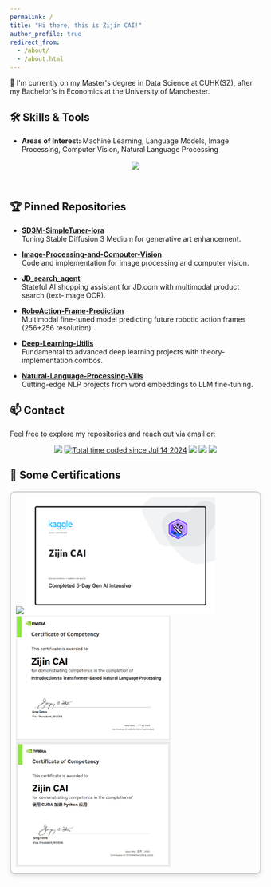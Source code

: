 ```yaml
---
permalink: /
title: "Hi there, this is Zijin CAI!"
author_profile: true
redirect_from: 
  - /about/
  - /about.html
---
```


👋 I'm currently on my Master's degree in Data Science at CUHK(SZ), after my Bachelor's in Economics at the University of Manchester.

## 🛠️ Skills & Tools
- **Areas of Interest:** Machine Learning, Language Models, Image Processing, Computer Vision, Natural Language Processing
<p align="center">
<img align="center" src="https://skillicons.dev/icons?i=linux,ubuntu,windows,anaconda,pycharm,vim,py,r,latex,tensorflow,pytorch,sklearn,matlab,react,vue&theme=light" />
</p>
<br/>

## 🏆 Pinned Repositories

- **[SD3M-SimpleTuner-Iora](https://github.com/CAI991108/SD3M-SimpleTuning)**  
  Tuning Stable Diffusion 3 Medium for generative art enhancement.

- **[Image-Processing-and-Computer-Vision](https://github.com/Reading-System-108/Image-Processing-and-computer-Vision)**  
  Code and implementation for image processing and computer vision.

- **[JD_search_agent](https://github.com/)**  
  Stateful AI shopping assistant for JD.com with multimodal product search (text-image OCR).

- **[RoboAction-Frame-Prediction](https://github.com/)**  
  Multimodal fine-tuned model predicting future robotic action frames (256+256 resolution).

- **[Deep-Learning-Utilis](https://github.com/)**  
  Fundamental to advanced deep learning projects with theory-implementation combos.

- **[Natural-Language-Processing-Vills](https://github.com/)**  
  Cutting-edge NLP projects from word embeddings to LLM fine-tuning.

## 📫 Contact

Feel free to explore my repositories and reach out via email or:
<p align="center">
<a href="https://github.com/CAI991108"><img src="https://img.shields.io/badge/GitHub-CAI991108-blue?logo=github" /></a>
<a href="https://wakatime.com/@0a1a641a-17e3-4bcf-8339-f02a8fb3a069"><img src="https://wakatime.com/badge/user/0a1a641a-17e3-4bcf-8339-f02a8fb3a069.svg" alt="Total time coded since Jul 14 2024" /></a>
<img src="https://img.shields.io/badge/HuggingFace-jimchoi-yellow?logo=huggingface" />
<img src="https://img.shields.io/badge/WeChat&Tel-13543750006-green?logo=wechat" />
<img src="https://komarev.com/ghpvc/?username=CAI991108&abbreviated=true&color=blue" />
</p>

<!-- 证书展示部分 -->
## 📜 Some Certifications

<p align="center">
  <div style="display: flex; justify-content: center; gap: 20px; margin-top: 20px;">
    <div style="border: 2px solid #ccc; padding: 10px; border-radius: 10px; box-shadow: 0 4px 8px rgba(0,0,0,0.1);">
      <img src="https://cdn-uploads.huggingface.co/production/uploads/noauth/D-EnLdLp8tj2BoJcATkKh.webp" width="350" />
      <img src="/images/Completed 5-Day Gen AI Intensive.png" width="380" />
      <img src="/images/nv-cert1.png" width="310" />
      <img src="/images/nv-cert2.png" width="310" />
    </div>
  </div>
</p>
